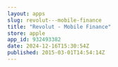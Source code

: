 ```yaml
---
layout: apps
slug: revolut---mobile-finance
title: "Revolut - Mobile Finance"
store: apple
app_id: 932493382
date: 2024-12-16T15:30:54Z
published: 2015-03-01T14:54:14Z
---
```

